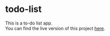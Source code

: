 # todo-list
This is a to-do list app.    
You can find the live version of this project [here](https://firuzshoev.github.io/todo-list/).